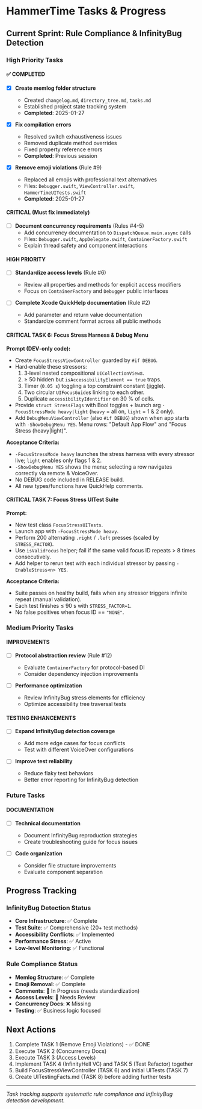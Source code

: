 # HammerTime Tasks & Progress

## Current Sprint: Rule Compliance & InfinityBug Detection

### High Priority Tasks

#### ✅ COMPLETED
- [x] **Create memlog folder structure** 
  - Created `changelog.md`, `directory_tree.md`, `tasks.md`
  - Established project state tracking system
  - **Completed**: 2025-01-27

- [x] **Fix compilation errors**
  - Resolved switch exhaustiveness issues
  - Removed duplicate method overrides
  - Fixed property reference errors
  - **Completed**: Previous session

- [x] **Remove emoji violations** (Rule #9)
  - Replaced all emojis with professional text alternatives
  - Files: `Debugger.swift`, `ViewController.swift`, `HammerTimeUITests.swift`
  - **Completed**: 2025-01-27

#### CRITICAL (Must fix immediately)
- [ ] **Document concurrency requirements** (Rules #4-5)
  - Add concurrency documentation to `DispatchQueue.main.async` calls
  - Files: `Debugger.swift`, `AppDelegate.swift`, `ContainerFactory.swift`
  - Explain thread safety and component interactions

#### HIGH PRIORITY
- [ ] **Standardize access levels** (Rule #6)
  - Review all properties and methods for explicit access modifiers
  - Focus on `ContainerFactory` and `Debugger` public interfaces

- [ ] **Complete Xcode QuickHelp documentation** (Rule #2)
  - Add parameter and return value documentation
  - Standardize comment format across all public methods

#### CRITICAL TASK 6: Focus Stress Harness & Debug Menu
**Prompt (DEV‑only code):**  
* Create `FocusStressViewController` guarded by `#if DEBUG`.  
* Hard‑enable these stressors:  
  1. 3‑level nested compositional `UICollectionView`s.  
  2. ≥ 50 hidden but `isAccessibilityElement == true` traps.  
  3. Timer (`0.05 s`) toggling a top constraint constant (jiggle).  
  4. Two circular `UIFocusGuide`s linking to each other.  
  5. Duplicate `accessibilityIdentifier` on 30 % of cells.  
* Provide `struct StressFlags` with Bool toggles + launch arg `-FocusStressMode heavy|light` (`heavy` = all on, `light` = 1 & 2 only).  
* Add `DebugMenuViewController` (also `#if DEBUG`) shown when app starts with `-ShowDebugMenu YES`. Menu rows: "Default App Flow" and "Focus Stress (heavy|light)".  

**Acceptance Criteria:**  
* `-FocusStressMode heavy` launches the stress harness with every stressor live; `light` enables only flags 1 & 2.  
* `-ShowDebugMenu YES` shows the menu; selecting a row navigates correctly via remote & VoiceOver.  
* No DEBUG code included in RELEASE build.  
* All new types/functions have QuickHelp comments.

#### CRITICAL TASK 7: Focus Stress UITest Suite
**Prompt:**  
* New test class `FocusStressUITests`.  
* Launch app with `-FocusStressMode heavy`.  
* Perform 200 alternating `.right` / `.left` presses (scaled by `STRESS_FACTOR`).  
* Use `isValidFocus` helper; fail if the same valid focus ID repeats > 8 times consecutively.  
* Add helper to rerun test with each individual stressor by passing `-EnableStress<n> YES`.  

**Acceptance Criteria:**  
* Suite passes on healthy build, fails when any stressor triggers infinite repeat (manual validation).  
* Each test finishes ≤ 90 s with `STRESS_FACTOR=1`.  
* No false positives when focus ID == `"NONE"`.

### Medium Priority Tasks

#### IMPROVEMENTS
- [ ] **Protocol abstraction review** (Rule #12)
  - Evaluate `ContainerFactory` for protocol-based DI
  - Consider dependency injection improvements

- [ ] **Performance optimization**
  - Review InfinityBug stress elements for efficiency
  - Optimize accessibility tree traversal tests

#### TESTING ENHANCEMENTS
- [ ] **Expand InfinityBug detection coverage**
  - Add more edge cases for focus conflicts
  - Test with different VoiceOver configurations

- [ ] **Improve test reliability**
  - Reduce flaky test behaviors
  - Better error reporting for InfinityBug detection

### Future Tasks

#### DOCUMENTATION
- [ ] **Technical documentation**
  - Document InfinityBug reproduction strategies
  - Create troubleshooting guide for focus issues

- [ ] **Code organization**
  - Consider file structure improvements
  - Evaluate component separation

## Progress Tracking

### InfinityBug Detection Status
- **Core Infrastructure**: ✅ Complete
- **Test Suite**: ✅ Comprehensive (20+ test methods)
- **Accessibility Conflicts**: ✅ Implemented
- **Performance Stress**: ✅ Active
- **Low-level Monitoring**: ✅ Functional

### Rule Compliance Status
- **Memlog Structure**: ✅ Complete
- **Emoji Removal**: ✅ Complete
- **Comments**: 🔄 In Progress (needs standardization)
- **Access Levels**: 🔄 Needs Review
- **Concurrency Docs**: ❌ Missing
- **Testing**: ✅ Business logic focused

## Next Actions
1. Complete TASK 1 (Remove Emoji Violations) - ✅ DONE
2. Execute TASK 2 (Concurrency Docs)  
3. Execute TASK 3 (Access Levels)  
4. Implement TASK 4 (InfinityHell VC) and TASK 5 (Test Refactor) together  
5. Build FocusStressViewController (TASK 6) and initial UITests (TASK 7)  
6. Create UITestingFacts.md (TASK 8) before adding further tests

---
*Task tracking supports systematic rule compliance and InfinityBug detection development.*
